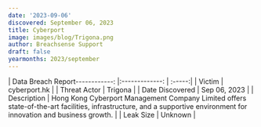 ```yaml
---
date: '2023-09-06'
discovered: September 06, 2023
title: Cyberport
image: images/blog/Trigona.png
author: Breachsense Support
draft: false
yearmonths: 2023/september
---
```


| Data Breach Report------------:     |:-------------:    | :-----:|
| Victim      | cyberport.hk      | 
| Threat Actor      | Trigona      | 
| Date Discovered      | Sep 06, 2023      | 
| Description      | Hong Kong Cyberport Management Company Limited offers state-of-the-art facilities, infrastructure, and a supportive environment for innovation and business growth.      | 
| Leak Size      | Unknown      | 

